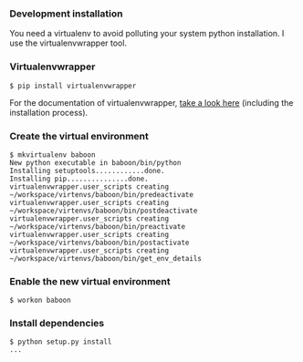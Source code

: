 ### Development installation
You need a virtualenv to avoid polluting your system python installation.
I use the virtualenvwrapper tool.

### Virtualenvwrapper
    $ pip install virtualenvwrapper

For the documentation of virtualenvwrapper,
[take a look here](http://www.doughellmann.com/docs/virtualenvwrapper/index.html)
(including the installation process).

### Create the virtual environment
    $ mkvirtualenv baboon
    New python executable in baboon/bin/python
    Installing setuptools............done.
    Installing pip...............done.
    virtualenvwrapper.user_scripts creating ~/workspace/virtenvs/baboon/bin/predeactivate
    virtualenvwrapper.user_scripts creating ~/workspace/virtenvs/baboon/bin/postdeactivate
    virtualenvwrapper.user_scripts creating ~/workspace/virtenvs/baboon/bin/preactivate
    virtualenvwrapper.user_scripts creating ~/workspace/virtenvs/baboon/bin/postactivate
    virtualenvwrapper.user_scripts creating ~/workspace/virtenvs/baboon/bin/get_env_details

### Enable the new virtual environment
    $ workon baboon

### Install dependencies
    $ python setup.py install
    ...

